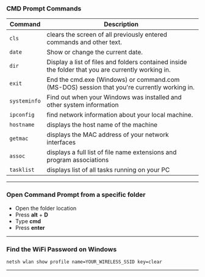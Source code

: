 ### CMD Prompt Commands


|    Command |  Description                                                                                      |
|------------|---------------------------------------------------------------------------------------------------|
|`cls`       | clears the screen of all previously entered commands and other text.                              |
|`date`      | Show or change the current date.                                                                  |
|`dir`       | Display a list of files and folders contained inside the folder that you are currently working in.|
|`exit`      | End the cmd.exe (Windows) or command.com (MS-DOS) session that you're currently working in.       |
|`systeminfo`| Find out when your Windows was installed and other system information                             |
|`ipconfig`  | find network information about your local machine.                                                |
|`hostname`  | displays the host name of the machine                                                             |
|`getmac`    | displays the MAC address of your network interfaces                                               |
|`assoc`     | displays a full list of file name extensions and program associations                             |
|`tasklist`  | displays list of all tasks running on your PC                                                     |

---

### Open Command Prompt from a specific folder

- Open the folder location 
- Press **alt** + **D**
- Type **cmd**
- Press **enter**

---

### Find the WiFi Password on Windows

```
netsh wlan show profile name=YOUR_WIRELESS_SSID key=clear
```

---
